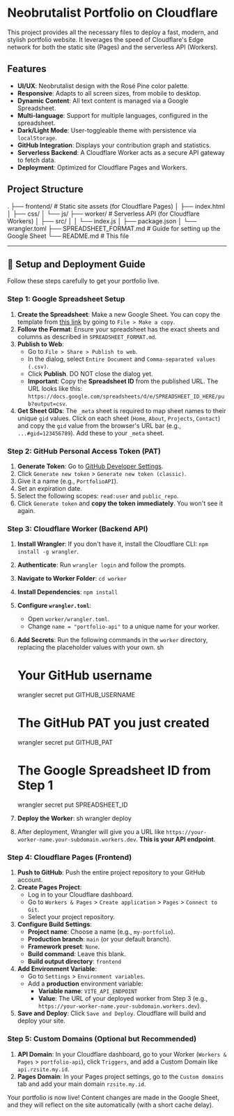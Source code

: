 # Neobrutalist Portfolio on Cloudflare

This project provides all the necessary files to deploy a fast, modern, and stylish portfolio website. It leverages the speed of Cloudflare's Edge network for both the static site (Pages) and the serverless API (Workers).

## Features

- **UI/UX**: Neobrutalist design with the Rosé Pine color palette.
- **Responsive**: Adapts to all screen sizes, from mobile to desktop.
- **Dynamic Content**: All text content is managed via a Google Spreadsheet.
- **Multi-language**: Support for multiple languages, configured in the spreadsheet.
- **Dark/Light Mode**: User-toggleable theme with persistence via `localStorage`.
- **GitHub Integration**: Displays your contribution graph and statistics.
- **Serverless Backend**: A Cloudflare Worker acts as a secure API gateway to fetch data.
- **Deployment**: Optimized for Cloudflare Pages and Workers.

## Project Structure


.
├── frontend/       # Static site assets (for Cloudflare Pages)
│   ├── index.html
│   ├── css/
│   └── js/
├── worker/         # Serverless API (for Cloudflare Workers)
│   ├── src/
│   │   └── index.js
│   ├── package.json
│   └── wrangler.toml
├── SPREADSHEET_FORMAT.md # Guide for setting up the Google Sheet
└── README.md             # This file


---

## 🚀 Setup and Deployment Guide

Follow these steps carefully to get your portfolio live.

### Step 1: Google Spreadsheet Setup

1.  **Create the Spreadsheet**: Make a new Google Sheet. You can copy the template from [this link](https://docs.google.com/spreadsheets/d/1vC3z4sT2i_7gZJ8-AAbL-Yoh8aG2GvYk8zFqD5J6jXw/edit?usp=sharing) by going to `File > Make a copy`.
2.  **Follow the Format**: Ensure your spreadsheet has the exact sheets and columns as described in `SPREADSHEET_FORMAT.md`.
3.  **Publish to Web**: 
    - Go to `File > Share > Publish to web`.
    - In the dialog, select `Entire Document` and `Comma-separated values (.csv)`.
    - Click **Publish**. DO NOT close the dialog yet.
    - **Important**: Copy the **Spreadsheet ID** from the published URL. The URL looks like this: `https://docs.google.com/spreadsheets/d/e/SPREADSHEET_ID_HERE/pub?output=csv`. 
4.  **Get Sheet GIDs**: The `_meta` sheet is required to map sheet names to their unique `gid` values. Click on each sheet (`Home`, `About`, `Projects`, `Contact`) and copy the `gid` value from the browser's URL bar (e.g., `...#gid=123456789`). Add these to your `_meta` sheet.

### Step 2: GitHub Personal Access Token (PAT)

1.  **Generate Token**: Go to [GitHub Developer Settings](https://github.com/settings/tokens).
2.  Click `Generate new token` > `Generate new token (classic)`.
3.  Give it a name (e.g., `PortfolioAPI`).
4.  Set an expiration date.
5.  Select the following scopes: `read:user` and `public_repo`.
6.  Click `Generate token` and **copy the token immediately**. You won't see it again.

### Step 3: Cloudflare Worker (Backend API)

1.  **Install Wrangler**: If you don't have it, install the Cloudflare CLI: `npm install -g wrangler`.
2.  **Authenticate**: Run `wrangler login` and follow the prompts.
3.  **Navigate to Worker Folder**: `cd worker`
4.  **Install Dependencies**: `npm install`
5.  **Configure `wrangler.toml`**: 
    - Open `worker/wrangler.toml`.
    - Change `name = "portfolio-api"` to a unique name for your worker.
6.  **Add Secrets**: Run the following commands in the `worker` directory, replacing the placeholder values with your own.
    sh
    # Your GitHub username
    wrangler secret put GITHUB_USERNAME

    # The GitHub PAT you just created
    wrangler secret put GITHUB_PAT

    # The Google Spreadsheet ID from Step 1
    wrangler secret put SPREADSHEET_ID
    
7.  **Deploy the Worker**:
    sh
    wrangler deploy
    
8.  After deployment, Wrangler will give you a URL like `https://your-worker-name.your-subdomain.workers.dev`. **This is your API endpoint**. 

### Step 4: Cloudflare Pages (Frontend)

1.  **Push to GitHub**: Push the entire project repository to your GitHub account.
2.  **Create Pages Project**: 
    - Log in to your Cloudflare dashboard.
    - Go to `Workers & Pages` > `Create application` > `Pages` > `Connect to Git`.
    - Select your project repository.
3.  **Configure Build Settings**:
    - **Project name**: Choose a name (e.g., `my-portfolio`).
    - **Production branch**: `main` (or your default branch).
    - **Framework preset**: `None`.
    - **Build command**: Leave this blank.
    - **Build output directory**: `frontend`
4.  **Add Environment Variable**:
    - Go to `Settings` > `Environment variables`.
    - Add a **production** environment variable:
        - **Variable name**: `VITE_API_ENDPOINT`
        - **Value**: The URL of your deployed worker from Step 3 (e.g., `https://your-worker-name.your-subdomain.workers.dev`).
5.  **Save and Deploy**: Click `Save and Deploy`. Cloudflare will build and deploy your site.

### Step 5: Custom Domains (Optional but Recommended)

1.  **API Domain**: In your Cloudflare dashboard, go to your Worker (`Workers & Pages` > `portfolio-api`), click `Triggers`, and add a Custom Domain like `api.rzsite.my.id`.
2.  **Pages Domain**: In your Pages project settings, go to the `Custom domains` tab and add your main domain `rzsite.my.id`.

Your portfolio is now live! Content changes are made in the Google Sheet, and they will reflect on the site automatically (with a short cache delay).
